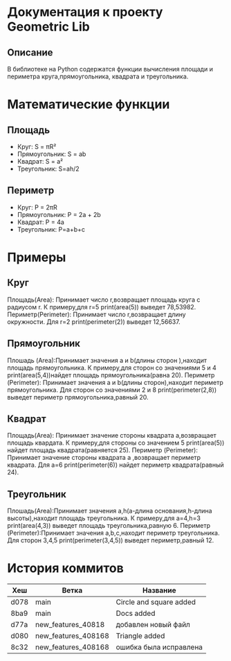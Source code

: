 # Документация к проекту Geometric Lib

## Описание
В библиотеке на Python содержатся функции вычисления площади и периметра круга,прямоугольника,
квадрата и треугольника.

# Математические функции 
## Площадь
- Круг: S = πR²
- Прямоугольник: S = ab
- Квадрат: S = a²
- Треугольник: S=ah/2

## Периметр
- Круг: P = 2πR
- Прямоугольник: P = 2a + 2b
- Квадрат: P = 4a
- Треугольник: P=a+b+c

# Примеры
## Круг
Площадь(Area): Принимает число r,возвращает площадь круга с радиусом r.
К примеру,для r=5 print(area(5)) выведет 78,53982.
Периметр(Perimeter): Принимает число r,возвращает длину окружности.
Для r=2 print(perimeter(2)) выведет 12,56637.
## Прямоугольник 
Плошадь (Area):Принимает значения a и b(длины сторон ),находит площадь прямоугольника. 
К примеру,для сторон со значениями 5 и 4 print(area(5,4))найдет площадь прямоугольника(равна 20).
Периметр (Perimeter): Принимает значения a и b(длины сторон),находит периметр прямоугольника.
Для сторон со значениями 2 и 8 print(perimeter(2,8)) выведет периметр прямоугольника,равный 20.
## Квадрат
Площадь(Area):  Принимает значение стороны квадрата a,возвращает площадь квардата. 
К примеру,для стороны со значением 5 print(area(5)) найдет площадь квадрата(равняется 25).
Периметр (Perimeter): Принимает значение стороны квадрата a ,возвращает периметр квадрата.
Для a=6 print(perimeter(6)) найдет периметр квадрата(равный 24).
## Треугольник
Плошадь(Area):Принимает значения a,h(a-длина основания,h-длина высоты),находит площадь треугольника. 
К примеру,для a=4,h=3 print(area(4,3)) выведет площадь треугольника,равную 6.
Периметр (Perimeter):Принимает значения a,b,c,находит периметр треугольника. 
Для сторон 3,4,5 print(perimeter(3,4,5)) выведет периметр,равный 12.
# История коммитов
| Хеш  | Ветка                | Название                |
|------|----------------------|-------------------------|
| d078 | main                 | Circle and square added |
| 8ba9 | main                 | Docs added              |
| d77a | new_features_40818   | добавлен новый файл     |
| d080 | new_features_408168  | Triangle added          |
| 8c32 | new_features_408168  | ошибка была исправлена  |



